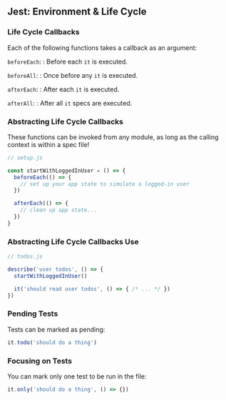 ## Jest: Environment & Life Cycle

### Life Cycle Callbacks

Each of the following functions takes a callback as an argument:

`beforeEach`:
  : Before each `it` is executed.

`beforeAll`:
  : Once before any `it` is executed.

`afterEach`:
  : After each `it` is executed.

`afterAll`:
  : After all `it` specs are executed.

### Abstracting Life Cycle Callbacks

These functions can be invoked from any module, as long as the calling context is within a spec file!

```javascript
// setup.js

const startWithLoggedInUser = () => {
  beforeEach(() => {
    // set up your app state to simulate a logged-in user
  })

  afterEach(() => {
    // clean up app state...
  })
}
```

### Abstracting Life Cycle Callbacks Use

```javascript
// todos.js

describe('user todos', () => {
  startWithLoggedInUser()

  it('should read user todos', () => { /* ... */ })
})
```

### Pending Tests

Tests can be marked as pending:

```javascript
it.todo('should do a thing')
```

### Focusing on Tests

You can mark only one test to be run in the file:

```javascript
it.only('should do a thing', () => {})
```
